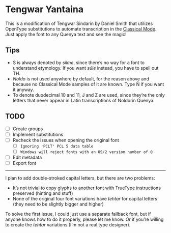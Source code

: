 # Tengwar Yantaina

This is a modification of Tengwar Sindarin by Daniel Smith that utilizes OpenType substitutions to automate transcription in the [Classical Mode](https://at.boktypografen.se/teng_quenya.htm). Just apply the font to any Quenya text and see the magic!

## Tips

* S is always denoted by *silme*, since there’s no way for a font to understand etymology. If you want *súle* instead, you have to spell out TH.
* *Noldo* is not used anywhere by default, for the reason above and because no Classical Mode samples of it are known. Type Ñ if you want it anyway.
* To denote duodecimal 10 and 11, J and Z are used, since they’re the only letters that never appear in Latin transcriptions of Noldorin Quenya.

## TODO

* [ ] Create groups
* [ ] Implement substitutions
* [ ] Recheck the issues when opening the original font
	* [ ] `Ignoring 'PCLT' PCL 5 data table`
	* [ ] `Windows will reject fonts with an OS/2 version number of 0`
* [ ] Edit metadata
* [ ] Export font

___

I plan to add double-stroked capital letters, but there are two problems:

* It’s not trivial to copy glyphs to another font with TrueType instructions preserved (hinting and stuff)
* None of the original four font variations have *tehtar* for capital letters (they need to be slightly bigger and higher)

To solve the first issue, I could just use a separate fallback font, but if anyone knows how to do it properly, please let me know. Or if you’re willing to create the *tehtar* variations (I’m not a real type designer).
